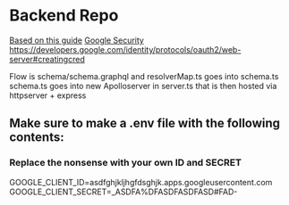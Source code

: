 # Backend Repo

[Based on this guide](https://medium.com/@th.guibert/basic-apollo-express-graphql-api-with-typescript-2ee021dea2c)
[Google Security](https://developers.google.com/identity/sign-in/web/backend-auth) https://developers.google.com/identity/protocols/oauth2/web-server#creatingcred

Flow is schema/schema.graphql and resolverMap.ts goes into schema.ts
schema.ts goes into new Apolloserver in server.ts that is then hosted via httpserver + express

## Make sure to make a .env file with the following contents:

### Replace the nonsense with your own ID and SECRET

GOOGLE_CLIENT_ID=asdfghjkljhgfdsghjk.apps.googleusercontent.com
GOOGLE_CLIENT_SECRET=\_ASDFA%DFASDFASDFASD#FAD-
